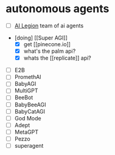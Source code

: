 # autonomous agents
- [ ] [AI Legion](https://github.com/eumemic/ai-legion)
      team of ai agents 
- [doing] [[Super AGI]]
	- [x] get [[pinecone.io]] 
	- [x] what's the palm api? 
	- [x] whats the [[replicate]] api? 
- [ ] E2B
- [ ] PromethAI
- [ ] BabyAGI
- [ ] MultiGPT
- [ ] BeeBot
- [ ] BabyBeeAGI
- [ ] BabyCatAGI
- [ ] God Mode
- [ ] Adept 
- [ ] MetaGPT
- [ ] Pezzo
- [ ] superagent 